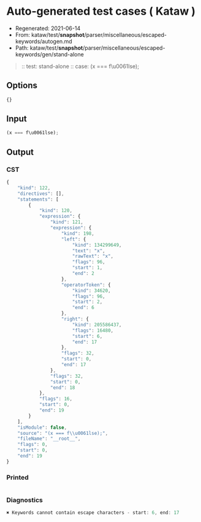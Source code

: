 # Auto-generated test cases ( Kataw )
- Regenerated: 2021-06-14
- From: kataw/test/__snapshot__/parser/miscellaneous/escaped-keywords/autogen.md
- Path: kataw/test/__snapshot__/parser/miscellaneous/escaped-keywords/gen/stand-alone
> :: test: stand-alone
> :: case: (x === f\u0061lse);
## Options

`````js
{}
`````
## Input

`````js
(x === f\u0061lse);
`````
## Output

### CST

```javascript
{
    "kind": 122,
    "directives": [],
    "statements": [
        {
            "kind": 120,
            "expression": {
                "kind": 121,
                "expression": {
                    "kind": 198,
                    "left": {
                        "kind": 134299649,
                        "text": "x",
                        "rawText": "x",
                        "flags": 96,
                        "start": 1,
                        "end": 2
                    },
                    "operatorToken": {
                        "kind": 34620,
                        "flags": 96,
                        "start": 2,
                        "end": 6
                    },
                    "right": {
                        "kind": 205586437,
                        "flags": 16480,
                        "start": 6,
                        "end": 17
                    },
                    "flags": 32,
                    "start": 0,
                    "end": 17
                },
                "flags": 32,
                "start": 0,
                "end": 18
            },
            "flags": 16,
            "start": 0,
            "end": 19
        }
    ],
    "isModule": false,
    "source": "(x === f\\u0061lse);",
    "fileName": "__root__",
    "flags": 0,
    "start": 0,
    "end": 19
}
```

### Printed

```javascript

```

### Diagnostics

```javascript
✖ Keywords cannot contain escape characters - start: 6, end: 17

```

